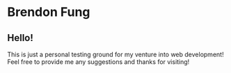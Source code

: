Brendon Fung
========

## Hello!

This is just a personal testing ground for my venture into web development! Feel free to provide me any suggestions and thanks for visiting!
